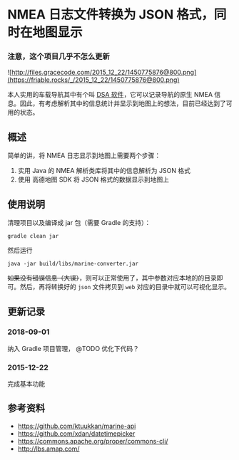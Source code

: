 # NMEA 日志文件转换为 JSON 格式，同时在地图显示

### 注意，这个项目几乎不怎么更新

![http://files.gracecode.com/2015_12_22/1450775876@800.png](https://friable.rocks/_/2015_12_22/1450775876@800.png)

本人实用的车载导航其中有个叫 [DSA 软件](http://www.zenlane.com/html/index.html)，它可以记录导航的原生 NMEA 信息。因此，有考虑解析其中的信息统计并显示到地图上的想法，目前已经达到了可用的状态。

## 概述

简单的讲，将 NMEA 日志显示到地图上需要两个步骤：

1. 实用 Java 的 NMEA 解析类库将其中的信息解析为 JSON 格式
2. 使用 高德地图 SDK 将 JSON 格式的数据显示到地图上

## 使用说明

清理项目以及编译成 jar 包（需要 Gradle 的支持）：

```gradle clean jar```

然后运行

```java -jar build/libs/marine-converter.jar```

<del>如果没有错误信息（大误）</del>，则可以正常使用了，其中参数对应本地的的目录即可。然后，再将转换好的 `json` 文件拷贝到 `web` 对应的目录中就可以可视化显示。

## 更新记录

### 2018-09-01

纳入 Gradle 项目管理， @TODO 优化下代码？

### 2015-12-22

完成基本功能

## 参考资料

* https://github.com/ktuukkan/marine-api
* https://github.com/xdan/datetimepicker
* https://commons.apache.org/proper/commons-cli/
* http://lbs.amap.com/
